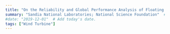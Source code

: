 ```yaml
---
title: "On the Reliability and Global Performance Analysis of Floating Offshore Wind Turbines"  # Add a page title.
summary: "Sandia National Laboratories; National Science Foundation"  # Add a page description.
#date: "2019-12-01"  # Add today's date.
tags: ["Wind Turbine"]
---
```


